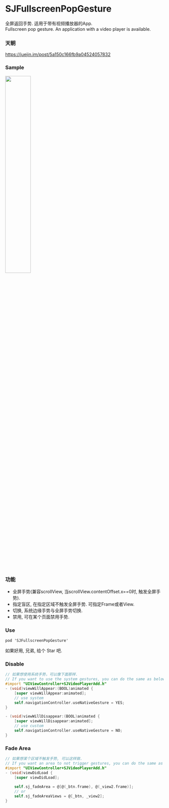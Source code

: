# SJFullscreenPopGesture
全屏返回手势. 适用于带有视频播放器的App.    
Fullscreen pop gesture. An application with a video player is available.    

### 天朝

https://juejin.im/post/5a150c166fb9a04524057832

### Sample
<img src="https://github.com/changsanjiang/SJVideoPlayerBackGR/blob/master/SJBackGRProject/SJBackGRProject/GestrueSample.gif" width="40%">    

### 功能
- 全屏手势(兼容scrollView, 当scrollView.contentOffset.x==0时, 触发全屏手势).
- 指定盲区, 在指定区域不触发全屏手势. 可指定Frame或者View. 
- 切换, 系统边缘手势与全屏手势切换.
- 禁用, 可在某个页面禁用手势.

### Use
```
pod 'SJFullscreenPopGesture'
```

如果好用, 兄弟, 给个 Star 吧.

### Disable 
```Objective-C
// 如果想使用系统手势，可以像下面那样. 
// If you want to use the system gestures, you can do the same as below.
#import "UIViewController+SJVideoPlayerAdd.h"
- (void)viewWillAppear:(BOOL)animated {
    [super viewWillAppear:animated];
    // use system 
    self.navigationController.useNativeGesture = YES;
}

- (void)viewWillDisappear:(BOOL)animated {
    [super viewWillDisappear:animated];
    // use custom 
    self.navigationController.useNativeGesture = NO;
}
```

### Fade Area
```Objective-C
// 如果想某个区域不触发手势, 可以这样做.
// If you want an area to not trigger gestures, you can do the same as below.
#import "UIViewController+SJVideoPlayerAdd.h"
- (void)viewDidLoad {
    [super viewDidLoad];
    
    self.sj_fadeArea = @[@(_btn.frame), @(_view2.frame)];
    // or
    self.sj_fadeAreaViews = @[_btn, _view2];
}
```

